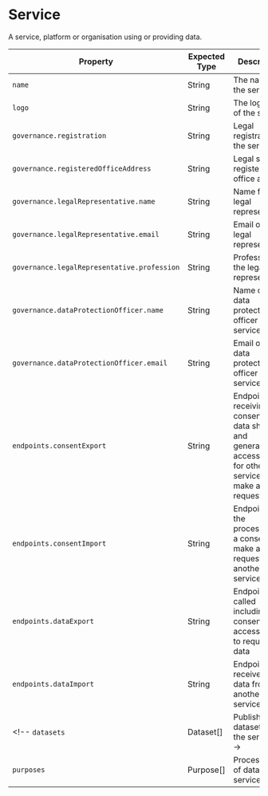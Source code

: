 # Service

A service, platform or organisation using or providing data.

Property | Expected Type | Description
---------|---------------|------------
`name` | String | The name of the service
`logo` | String | The logo url of the service
`governance.registration` | String | Legal registration of the service
`governance.registeredOfficeAddress` | String | Legal service registered office address
`governance.legalRepresentative.name` | String | Name for the legal representative
`governance.legalRepresentative.email` | String | Email of the legal representative
`governance.legalRepresentative.profession` | String | Profession of the legal representative
`governance.dataProtectionOfficer.name` | String | Name of the data protection officer of the service
`governance.dataProtectionOfficer.email` | String | Email of the data protection officer of the service
`endpoints.consentExport` | String | Endpoint receiving a consent for data sharing and generating an access token for other services to make a data request
`endpoints.consentImport` | String | Endpoint for the processing of a consent to make a data request to another service
`endpoints.dataExport` | String | Endpoint called including a consent and access token to request data
`endpoints.dataImport` | String | Endpoint to receive send data from another service
<!-- `datasets` | Dataset[] | Published datasets of the service -->
`purposes` | Purpose[] | Processings of data by the service